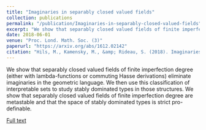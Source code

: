 ```yaml
---
title: "Imaginaries in separably closed valued fields"
collection: publications
permalink: "/publication/Imaginaries-in-separably-closed-valued-fields"
excerpt: "We show that separably closed valued fields of finite imperfection degree (either with lambda-functions or commuting Hasse derivations) eliminate imaginaries in the geometric language. We then use this classification of interpretable sets to study stably dominated types in those structures. We show that separably closed valued fields of finite imperfection degree are metastable and that the space of stably dominated types is strict pro-definable."
date: 2018-06-01
venue: "Proc. Lond. Math. Soc. (3)"
paperurl: "https://arxiv.org/abs/1612.02142"
citation: "Hils, M., Kamensky, M., &amp; Rideau, S. (2018). Imaginaries in separably closed valued fields. <i>Proc. Lond. Math. Soc. (3)</i>, <i>116</i>(6), 1457–1488. https://doi.org/10.1112/plms.12116"
---
```

We show that separably closed valued fields of finite imperfection degree (either with lambda-functions or commuting Hasse derivations) eliminate imaginaries in the geometric language. We then use this classification of interpretable sets to study stably dominated types in those structures. We show that separably closed valued fields of finite imperfection degree are metastable and that the space of stably dominated types is strict pro-definable.

[Full text](https://arxiv.org/abs/1612.02142)


